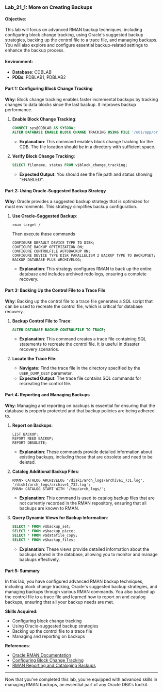 ### Lab_21_1: More on Creating Backups

#### Objective:
This lab will focus on advanced RMAN backup techniques, including configuring block change tracking, using Oracle's suggested backup strategies, backing up the control file to a trace file, and managing backups. You will also explore and configure essential backup-related settings to enhance the backup process.

#### Environment:
- **Database**: CDBLAB
- **PDBs**: PDBLAB1, PDBLAB2

#### Part 1: Configuring Block Change Tracking
**Why**: Block change tracking enables faster incremental backups by tracking changes to data blocks since the last backup. It improves backup performance.

1. **Enable Block Change Tracking**:
   ```sql
   CONNECT sys@CDBLAB AS SYSDBA;
   ALTER DATABASE ENABLE BLOCK CHANGE TRACKING USING FILE '/u01/app/oracle/oradata/CDBLAB/block_change_tracking.bct';
   ```
   - **Explanation**: This command enables block change tracking for the CDB. The file location should be in a directory with sufficient space.

2. **Verify Block Change Tracking**:
   ```sql
   SELECT filename, status FROM v$block_change_tracking;
   ```
   - **Expected Output**: You should see the file path and status showing "ENABLED".

#### Part 2: Using Oracle-Suggested Backup Strategy
**Why**: Oracle provides a suggested backup strategy that is optimized for most environments. This strategy simplifies backup configuration.

1. **Use Oracle-Suggested Backup**:

   ```rman
   rman target /
   ```
      Then execute these commands
   ```rman
   CONFIGURE DEFAULT DEVICE TYPE TO DISK;
   CONFIGURE BACKUP OPTIMIZATION ON;
   CONFIGURE CONTROLFILE AUTOBACKUP ON;
   CONFIGURE DEVICE TYPE DISK PARALLELISM 2 BACKUP TYPE TO BACKUPSET;
   BACKUP DATABASE PLUS ARCHIVELOG;
   ```
   - **Explanation**: This strategy configures RMAN to back up the entire database and includes archived redo logs, ensuring a complete recovery.

#### Part 3: Backing Up the Control File to a Trace File
**Why**: Backing up the control file to a trace file generates a SQL script that can be used to recreate the control file, which is critical for database recovery.

1. **Backup Control File to Trace**:
   ```sql
   ALTER DATABASE BACKUP CONTROLFILE TO TRACE;
   ```
   - **Explanation**: This command creates a trace file containing SQL statements to recreate the control file. It is useful in disaster recovery scenarios.

2. **Locate the Trace File**:
   - **Navigate**: Find the trace file in the directory specified by the `USER_DUMP_DEST` parameter.
   - **Expected Output**: The trace file contains SQL commands for recreating the control file.

#### Part 4: Reporting and Managing Backups
**Why**: Managing and reporting on backups is essential for ensuring that the database is properly protected and that backup policies are being adhered to.

1. **Report on Backups**:
   ```rman
   LIST BACKUP;
   REPORT NEED BACKUP;
   REPORT OBSOLETE;
   ```
   - **Explanation**: These commands provide detailed information about existing backups, including those that are obsolete and need to be deleted.

2. **Catalog Additional Backup Files**:
   ```rman
   RMAN> CATALOG ARCHIVELOG '/disk1/arch_logs/archive1_731.log', '/disk1/arch_logs/archive1_732.log';
   RMAN> CATALOG START WITH '/tmp/arch_logs/';
   ```
   - **Explanation**: This command is used to catalog backup files that are not currently recorded in the RMAN repository, ensuring that all backups are known to RMAN.

3. **Query Dynamic Views for Backup Information**:
   ```sql
   SELECT * FROM v$backup_set;
   SELECT * FROM v$backup_piece;
   SELECT * FROM v$datafile_copy;
   SELECT * FROM v$backup_files;
   ```
   - **Explanation**: These views provide detailed information about the backups stored in the database, allowing you to monitor and manage backups effectively.

#### Part 5: Summary
In this lab, you have configured advanced RMAN backup techniques, including block change tracking, Oracle's suggested backup strategies, and managing backups through various RMAN commands. You also backed up the control file to a trace file and learned how to report on and catalog backups, ensuring that all your backup needs are met.

**Skills Acquired**:
- Configuring block change tracking
- Using Oracle-suggested backup strategies
- Backing up the control file to a trace file
- Managing and reporting on backups

**References**:
- [Oracle RMAN Documentation](https://docs.oracle.com/en/database/oracle/oracle-database/)
- [Configuring Block Change Tracking](https://docs.oracle.com/en/database/oracle/oracle-database/19/bradv/rman-configuring-block-change-tracking.html)
- [RMAN Reporting and Cataloging Backups](https://docs.oracle.com/en/database/oracle/oracle-database/19/bradv/rman-reporting-on-backups.html)

---

Now that you've completed this lab, you're equipped with advanced skills in managing RMAN backups, an essential part of any Oracle DBA's toolkit.
